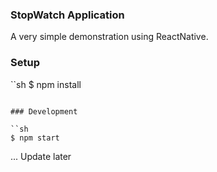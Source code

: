 ### StopWatch Application

A very simple demonstration using ReactNative.

### Setup

``sh
$ npm install
```

### Development

``sh
$ npm start
```

... Update later
